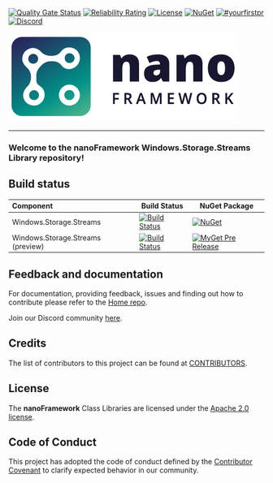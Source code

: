 [![Quality Gate Status](https://sonarcloud.io/api/project_badges/measure?project=nanoframework_lib-Windows.Storage.Streams&metric=alert_status)](https://sonarcloud.io/dashboard?id=nanoframework_lib-Windows.Storage.Streams) [![Reliability Rating](https://sonarcloud.io/api/project_badges/measure?project=nanoframework_lib-Windows.Storage.Streams&metric=reliability_rating)](https://sonarcloud.io/dashboard?id=nanoframework_lib-Windows.Storage.Streams) [![License](https://img.shields.io/badge/License-Apache%202.0-blue.svg)](https://github.com/nanoframework/Home/blob/master/LICENSE) [![NuGet](https://img.shields.io/nuget/dt/nanoFramework.Windows.Storage.Streams.svg)]() [![#yourfirstpr](https://img.shields.io/badge/first--timers--only-friendly-blue.svg)](https://github.com/nanoframework/Home/blob/master/CONTRIBUTING.md) [![Discord](https://img.shields.io/discord/478725473862549535.svg)](https://discord.gg/gCyBu8T)


![nanoFramework logo](https://github.com/nanoframework/Home/blob/master/resources/logo/nanoFramework-repo-logo.png)

-----

### Welcome to the **nanoFramework** Windows.Storage.Streams Library repository!


## Build status

| Component | Build Status | NuGet Package |
|:-|---|---|
| Windows.Storage.Streams | [![Build Status](https://dev.azure.com/nanoframework/Windows.Storage.Streams/_apis/build/status/nanoframework.lib-Windows.Storage.Streams?branchName=develop)](https://dev.azure.com/nanoframework/Windows.Storage.Streams/_build/latest?definitionId=21?branchName=master) | [![NuGet](https://img.shields.io/nuget/v/nanoFramework.Windows.Storage.Streams.svg)](https://www.nuget.org/packages/nanoFramework.Windows.Storage.Streams/)  |
| Windows.Storage.Streams (preview) | [![Build Status](https://dev.azure.com/nanoframework/Windows.Storage.Streams/_apis/build/status/nanoframework.lib-Windows.Storage.Streams?branchName=develop)](https://dev.azure.com/nanoframework/Windows.Storage.Streams/_build/latest?definitionId=21?branchName=develop) | [![MyGet Pre Release](https://img.shields.io/myget/nanoframework-dev/vpre/nanoFramework.Windows.Storage.Streams.svg)](https://www.myget.org/feed/nanoframework-dev/package/nuget/nanoFramework.Windows.Storage.Streams) |


## Feedback and documentation

For documentation, providing feedback, issues and finding out how to contribute please refer to the [Home repo](https://github.com/nanoframework/Home).

Join our Discord community [here](https://discord.gg/gCyBu8T).


## Credits

The list of contributors to this project can be found at [CONTRIBUTORS](https://github.com/nanoframework/Home/blob/master/CONTRIBUTORS.md).


## License

The **nanoFramework** Class Libraries are licensed under the [Apache 2.0 license](http://www.apache.org/licenses/LICENSE-2.0).


## Code of Conduct
This project has adopted the code of conduct defined by the [Contributor Covenant](http://contributor-covenant.org/)
to clarify expected behavior in our community.
